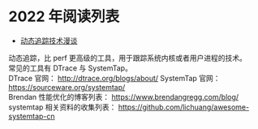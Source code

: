 # 2022 年阅读列表

- [动态追踪技术漫谈](https://blog.openresty.com.cn/cn/dynamic-tracing/)  

动态追踪，比 perf 更高级的工具，用于跟踪系统内核或者用户进程的技术。  
常见的工具有 DTrace 与 SystemTap。  
DTrace 官网： http://dtrace.org/blogs/about/ 
SystemTap 官网： https://sourceware.org/systemtap/  
Brendan 性能优化的博客列表： https://www.brendangregg.com/blog/ 
systemtap 相关资料的收集列表： https://github.com/lichuang/awesome-systemtap-cn  



